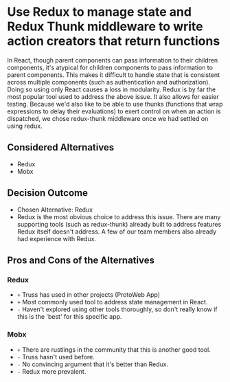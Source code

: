 # Use Redux to manage state and Redux Thunk middleware to write action creators that return functions

In React, though parent components can pass information to their children components, it's atypical for children components to pass information to parent components. This makes it difficult to handle state that is consistent across multiple components (such as authentication and authorization). Doing so using only React causes a loss in modularity.
Redux is by far the most popular tool used to address the above issue. It also allows for easier testing. Because we'd also like to be able to use thunks (functions that wrap expressions to delay their evaluations) to exert control on when an action is dispatched, we chose redux-thunk middleware once we had settled on using redux.

## Considered Alternatives

* Redux
* Mobx

## Decision Outcome

* Chosen Alternative: Redux
* Redux is the most obvious choice to address this issue. There are many supporting tools (such as redux-thunk) already built to address features Redux itself doesn't address. A few of our team members also already had experience with Redux.

## Pros and Cons of the Alternatives

### Redux

* `+` Truss has used in other projects (ProtoWeb App)
* `+` Most commonly used tool to address state management in React.
* `-` Haven't explored using other tools thoroughly, so don't really know if this is the 'best' for this specific app.

### Mobx

* `+` There are rustlings in the community that this is another good tool.
* `-` Truss hasn't used before.
* `-` No convincing argument that it's better than Redux.
* `-` Redux more prevalent.
